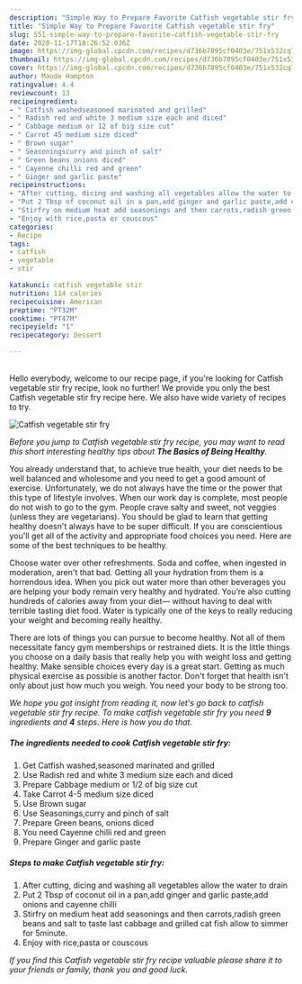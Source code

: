 ```yaml
---
description: "Simple Way to Prepare Favorite Catfish vegetable stir fry"
title: "Simple Way to Prepare Favorite Catfish vegetable stir fry"
slug: 551-simple-way-to-prepare-favorite-catfish-vegetable-stir-fry
date: 2020-11-17T18:26:52.036Z
image: https://img-global.cpcdn.com/recipes/d736b7895cf0403e/751x532cq70/catfish-vegetable-stir-fry-recipe-main-photo.jpg
thumbnail: https://img-global.cpcdn.com/recipes/d736b7895cf0403e/751x532cq70/catfish-vegetable-stir-fry-recipe-main-photo.jpg
cover: https://img-global.cpcdn.com/recipes/d736b7895cf0403e/751x532cq70/catfish-vegetable-stir-fry-recipe-main-photo.jpg
author: Maude Hampton
ratingvalue: 4.4
reviewcount: 13
recipeingredient:
- " Catfish washedseasoned marinated and grilled"
- " Radish red and white 3 medium size each and diced"
- " Cabbage medium or 12 of big size cut"
- " Carrot 45 medium size diced"
- " Brown sugar"
- " Seasoningscurry and pinch of salt"
- " Green beans onions diced"
- " Cayenne chilli red and green"
- " Ginger and garlic paste"
recipeinstructions:
- "After cutting, dicing and washing all vegetables allow the water to drain"
- "Put 2 Tbsp of coconut oil in a pan,add ginger and garlic paste,add onions and cayenne chilli"
- "Stirfry on medium heat add seasonings and then carrots,radish green beans and salt to taste last cabbage and grilled cat fish allow to simmer for 5minute."
- "Enjoy with rice,pasta or couscous"
categories:
- Recipe
tags:
- catfish
- vegetable
- stir

katakunci: catfish vegetable stir 
nutrition: 114 calories
recipecuisine: American
preptime: "PT32M"
cooktime: "PT47M"
recipeyield: "1"
recipecategory: Dessert

---
```

<br>
Hello everybody, welcome to our recipe page, if you're looking for Catfish vegetable stir fry recipe, look no further! We provide you only the best Catfish vegetable stir fry recipe here. We also have wide variety of recipes to try.
<br>


![Catfish vegetable stir fry](https://img-global.cpcdn.com/recipes/d736b7895cf0403e/751x532cq70/catfish-vegetable-stir-fry-recipe-main-photo.jpg)

<i>Before you jump to Catfish vegetable stir fry recipe, you may want to read this short interesting healthy tips about <strong>The Basics of Being Healthy</strong>.</i>

You already understand that, to achieve true health, your diet needs to be well balanced and wholesome and you need to get a good amount of exercise. Unfortunately, we do not always have the time or the power that this type of lifestyle involves. When our work day is complete, most people do not wish to go to the gym. People crave salty and sweet, not veggies (unless they are vegetarians). You should be glad to learn that getting healthy doesn't always have to be super difficult. If you are conscientious you'll get all of the activity and appropriate food choices you need. Here are some of the best techniques to be healthy.

Choose water over other refreshments. Soda and coffee, when ingested in moderation, aren't that bad. Getting all your hydration from them is a horrendous idea. When you pick out water more than other beverages you are helping your body remain very healthy and hydrated. You’re also cutting hundreds of calories away from your diet— without having to deal with terrible tasting diet food. Water is typically one of the keys to really reducing your weight and becoming really healthy.

There are lots of things you can pursue to become healthy. Not all of them necessitate fancy gym memberships or restrained diets. It is the little things you choose on a daily basis that really help you with weight loss and getting healthy. Make sensible choices every day is a great start. Getting as much physical exercise as possible is another factor. Don't forget that health isn't only about just how much you weigh. You need your body to be strong too. 


<i>We hope you got insight from reading it, now let's go back to catfish vegetable stir fry recipe. To make catfish vegetable stir fry you need <strong>9</strong> ingredients and <strong>4</strong> steps. Here is how you do that.
</i>

##### The ingredients needed to cook Catfish vegetable stir fry:

1. Get  Catfish washed,seasoned marinated and grilled
1. Use  Radish red and white 3 medium size each and diced
1. Prepare  Cabbage medium or 1/2 of big size cut
1. Take  Carrot 4-5 medium size diced
1. Use  Brown sugar
1. Use  Seasonings,curry and pinch of salt
1. Prepare  Green beans, onions diced
1. You need  Cayenne chilli red and green
1. Prepare  Ginger and garlic paste


##### Steps to make Catfish vegetable stir fry:

1. After cutting, dicing and washing all vegetables allow the water to drain
1. Put 2 Tbsp of coconut oil in a pan,add ginger and garlic paste,add onions and cayenne chilli
1. Stirfry on medium heat add seasonings and then carrots,radish green beans and salt to taste last cabbage and grilled cat fish allow to simmer for 5minute.
1. Enjoy with rice,pasta or couscous


<i>If you find this Catfish vegetable stir fry recipe valuable please share it to your friends or family, thank you and good luck.</i>
